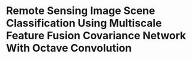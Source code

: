 # Remote Sensing Image Scene Classification Using Multiscale Feature Fusion Covariance Network With Octave Convolution

